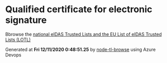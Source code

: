 # Qualified certificate for electronic signature 
 Bbrowse the [national eIDAS Trusted Lists and the EU List of eIDAS Trusted Lists (LOTL)](https://webgate.ec.europa.eu/tl-browser/#/) 
 
 
Generated at **Fri 12/11/2020  0:48:51.25** by [node-tl-browse](https://github.com/ymedlop/node-tl-browser) using Azure Devops 

